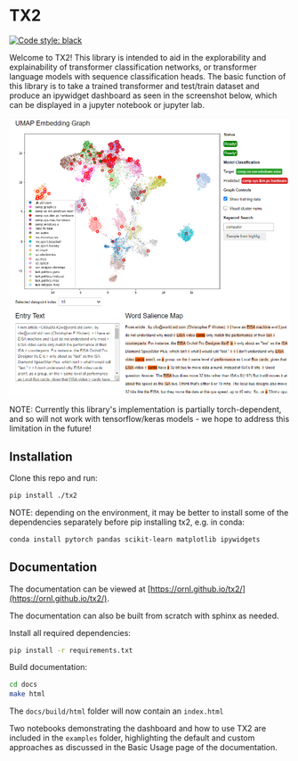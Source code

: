 # TX2

[![Code style: black](https://img.shields.io/badge/code%20style-black-000000.svg)](https://github.com/psf/black)

Welcome to TX2! This library is intended to aid in the explorability and explainability of
transformer classification networks, or transformer language models with sequence classification
heads. The basic function of this library is to take a trained transformer and
test/train dataset and produce an ipywidget dashboard as seen in the screenshot below,
which can be displayed in a jupyter notebook or jupyter lab.

![screenshot](docs/source/screenshot.png)

NOTE: Currently this library's implementation is partially torch-dependent, and so will
not work with tensorflow/keras models - we hope to address this limitation in the future!

## Installation

Clone this repo and run:

```bash
pip install ./tx2
```

NOTE: depending on the environment, it may be better to install some of the dependencies separately before
pip installing tx2, e.g. in conda:
```bash
conda install pytorch pandas scikit-learn matplotlib ipywidgets 
```

## Documentation

The documentation can be viewed at [https://ornl.github.io/tx2/](https://ornl.github.io/tx2/).

The documentation can also be built from scratch with sphinx as needed.

Install all required dependencies: 
```bash
pip install -r requirements.txt
```

Build documentation:

```bash
cd docs
make html
```

The `docs/build/html` folder will now contain an `index.html`

Two notebooks demonstrating the dashboard and how to use TX2 are included
in the `examples` folder, highlighting the default and custom approaches
as discussed in the Basic Usage page of the documentation.